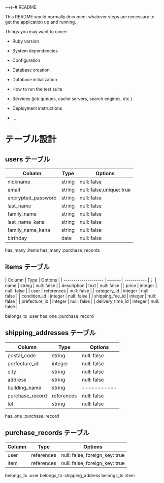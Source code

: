 ~+(–# README

This README would normally document whatever steps are necessary to get the
application up and running.

Things you may want to cover:

* Ruby version

* System dependencies

* Configuration

* Database creation

* Database initialization

* How to run the test suite

* Services (job queues, cache servers, search engines, etc.)

* Deployment instructions

* ...

# テーブル設計

## users テーブル

| Column             | Type       | Options                  |
| ------------------ | ------     | ------------------------ |
| nickname           | string     | null: false              |
| email              | string     | null: false,unique: true |
| encrypted_password | string     | null: false              |
| last_name          | string     | null: false              |
| family_name        | string     | null: false              |
| last_name_kana     | string     | null: false              |
| family_name_kana   | string     | null: false              |
| birthday           | date       | null: false              |

has_many :items
has_many :purchase_records



## items テーブル

| Column               | Type       | Options     |
| -------------------- | -------    | ----------- |；
| name                 | string     | null: false |
| description          | text       | null: false |
| price                | integer    | null: false |
| user                 | references | null: false |
| category_id          | integer    | null: false |
| condition_id         | integer    | null: false |
| shipping_fee_id      | integer    | null: false |
| prefecture_id        | integer    | null: false |
| delivery_time_id     | integer    | null: false |

belongs_to :user
has_one :purchase_record



## shipping_addresses テーブル

| Column           | Type       | Options     |
| ---------------- | ---------- | ----------- |
| postal_code      | string     | null: false |
| prefecture_id    | integer    | null: false |
| city             | string     | null: false |
| address          | string     | null: false |
| building_name    | string     | ----------- |
| purchase_record  | references | null: false |
| tel              | string     | null: false |

has_one :purchase_record

## purchase_records テーブル

| Column         | Type       | Options                        |
| -------------- | ---------- | ------------------------------ |
| user           | references | null: false, foreign_key: true |
| item           | references | null: false, foreign_key: true |

belongs_to :user
belongs_to :shipping_address
belongs_to :item
